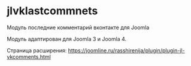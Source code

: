 # jlvklastcommnets
Модуль последние комментарий вконтакте для Joomla

Модуль адаптирован для Joomla 3 и Joomla 4.

Страница расширения: https://joomline.ru/rasshirenija/plugin/plugin-jl-vkcomments.html

